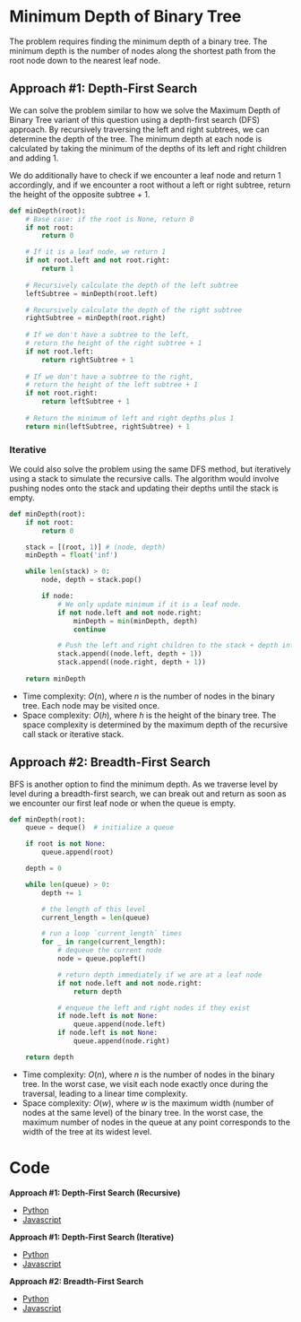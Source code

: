 # Minimum Depth of Binary Tree

The problem requires finding the minimum depth of a binary tree. The minimum depth is the number of nodes along the shortest path from the root node down to the nearest leaf node.

## Approach #1: Depth-First Search

We can solve the problem similar to how we solve the Maximum Depth of Binary Tree variant of this question using a depth-first search (DFS) approach. By recursively traversing the left and right subtrees, we can determine the depth of the tree. The minimum depth at each node is calculated by taking the minimum of the depths of its left and right children and adding 1.

We do additionally have to check if we encounter a leaf node and return 1 accordingly, and if we encounter a root without a left or right subtree, return the height of the opposite subtree + 1.

```py
def minDepth(root):
    # Base case: if the root is None, return 0
    if not root:
        return 0

    # If it is a leaf node, we return 1
    if not root.left and not root.right:
        return 1
    
    # Recursively calculate the depth of the left subtree
    leftSubtree = minDepth(root.left)

    # Recursively calculate the depth of the right subtree
    rightSubtree = minDepth(root.right)
    
    # If we don't have a subtree to the left,
    # return the height of the right subtree + 1
    if not root.left:
        return rightSubtree + 1
    
    # If we don't have a subtree to the right,
    # return the height of the left subtree + 1
    if not root.right:
        return leftSubtree + 1
    
    # Return the minimum of left and right depths plus 1
    return min(leftSubtree, rightSubtree) + 1
```

### Iterative

We could also solve the problem using the same DFS method, but iteratively using a stack to simulate the recursive calls. The algorithm would involve pushing nodes onto the stack and updating their depths until the stack is empty.

```py
def minDepth(root):
    if not root:
        return 0

    stack = [(root, 1)] # (node, depth)
    minDepth = float('inf')

    while len(stack) > 0:
        node, depth = stack.pop()

        if node:
            # We only update minimum if it is a leaf node.
            if not node.left and not node.right:
                minDepth = min(minDepth, depth)
                continue

            # Push the left and right children to the stack + depth information.
            stack.append((node.left, depth + 1))
            stack.append((node.right, depth + 1))
    
    return minDepth
```

- Time complexity: $O(n)$, where $n$ is the number of nodes in the binary tree. Each node may be visited once.
- Space complexity: $O(h)$, where $h$ is the height of the binary tree. The space complexity is determined by the maximum depth of the recursive call stack or iterative stack.

## Approach #2: Breadth-First Search

BFS is another option to find the minimum depth. As we traverse level by level during a breadth-first search, we can break out and return as soon as we encounter our first leaf node or when the queue is empty.

```py
def minDepth(root):
    queue = deque()  # initialize a queue

    if root is not None:
        queue.append(root)

    depth = 0

    while len(queue) > 0:
        depth += 1

        # the length of this level
        current_length = len(queue)

        # run a loop `current_length` times
        for _ in range(current_length):
            # dequeue the current node
            node = queue.popleft()

            # return depth immediately if we are at a leaf node
            if not node.left and not node.right:
                return depth

            # enqueue the left and right nodes if they exist
            if node.left is not None:
                queue.append(node.left)
            if node.left is not None:
                queue.append(node.right)

    return depth
```

- Time complexity: $O(n)$, where $n$ is the number of nodes in the binary tree. In the worst case, we visit each node exactly once during the traversal, leading to a linear time complexity.
- Space complexity: $O(w)$, where $w$ is the maximum width (number of nodes at the same level) of the binary tree. In the worst case, the maximum number of nodes in the queue at any point corresponds to the width of the tree at its widest level.

# Code

**Approach #1: Depth-First Search (Recursive)**
- [Python](solution_dfs_recursive.py)
- [Javascript](solution_dfs_recursive.js)

**Approach #1: Depth-First Search (Iterative)**
- [Python](solution_dfs_iterative.py)
- [Javascript](solution_dfs_iterative.js)

**Approach #2: Breadth-First Search**
- [Python](solution_bfs.py)
- [Javascript](solution_bfs.js)